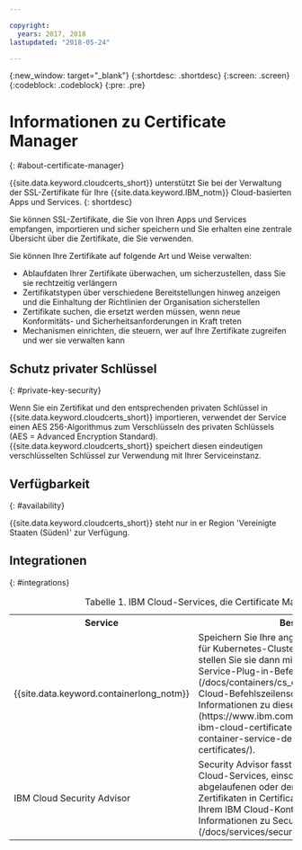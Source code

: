 ```yaml
---

copyright:
  years: 2017, 2018
lastupdated: "2018-05-24"

---
```

{:new_window: target="_blank"}
{:shortdesc: .shortdesc}
{:screen: .screen}
{:codeblock: .codeblock}
{:pre: .pre}

# Informationen zu Certificate Manager
{: #about-certificate-manager}

{{site.data.keyword.cloudcerts_short}} unterstützt Sie bei der Verwaltung der SSL-Zertifikate für Ihre {{site.data.keyword.IBM_notm}} Cloud-basierten Apps und Services.
{: shortdesc}

Sie können SSL-Zertifikate, die Sie von Ihren Apps und Services empfangen, importieren und sicher speichern und Sie erhalten eine zentrale Übersicht über die Zertifikate, die Sie verwenden.

Sie können Ihre Zertifikate auf folgende Art und Weise verwalten:

* Ablaufdaten Ihrer Zertifikate überwachen, um sicherzustellen, dass Sie sie rechtzeitig verlängern
* Zertifikatstypen über verschiedene Bereitstellungen hinweg anzeigen und die Einhaltung der Richtlinien der Organisation sicherstellen
* Zertifikate suchen, die ersetzt werden müssen, wenn neue Konformitäts- und Sicherheitsanforderungen in Kraft treten
* Mechanismen einrichten, die steuern, wer auf Ihre Zertifikate zugreifen und wer sie verwalten kann

## Schutz privater Schlüssel
{: #private-key-security}

Wenn Sie ein Zertifikat und den entsprechenden privaten Schlüssel in {{site.data.keyword.cloudcerts_short}} importieren, verwendet der Service einen AES 256-Algorithmus zum Verschlüsseln des privaten Schlüssels (AES = Advanced Encryption Standard). {{site.data.keyword.cloudcerts_short}} speichert diesen eindeutigen verschlüsselten Schlüssel zur Verwendung mit Ihrer Serviceinstanz.

## Verfügbarkeit
{: #availability}

{{site.data.keyword.cloudcerts_short}} steht nur in er Region 'Vereinigte Staaten (Süden)' zur Verfügung.

## Integrationen
{: #integrations}
<table>
<caption> Tabelle 1. IBM Cloud-Services, die Certificate Manager nutzen</caption>
  <tr>
    <th> Service </th>
    <th> Beschreibung </th>
  </tr>
  <tr>
    <td>{{site.data.keyword.containerlong_notm}}</td>
    <td>Speichern Sie Ihre angepassten Domänenzertifikate für Kubernetes-Cluster in Certificate Manager und stellen Sie sie dann mithilfe der [Kubernetes-Service-Plug-in-Befehle](/docs/containers/cs_cli_reference.html) für die IBM Cloud-Befehlszeilenschnittstelle bereit. [Weitere Informationen zu dieser Integration finden Sie hier](https://www.ibm.com/blogs/bluemix/2018/01/use-ibm-cloud-certificate-manager-ibm-cloud-container-service-deploy-custom-domain-tls-certificates/).</td>
  </tr>
  <tr>
    <td>IBM Cloud Security Advisor</td>
    <td>Security Advisor fasst die Informationen der IBM Cloud-Services, einschließlich der Meldungen zu abgelaufenen oder demnächst ablaufenden Zertifikaten in Certificate Manager-Instanzen, in Ihrem IBM Cloud-Konto zusammen. [Weitere Informationen zu Security Advisor finden Sie hier](/docs/services/security-advisor/index.html#index).</td>
  </tr>
</table>
